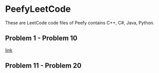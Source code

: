 # PeefyLeetCode

These are LeetCode code files of Peefy contains C++, C#, Java, Python.

## Problem 1 - Problem 10

[link](https://github.com/Peefy/PeefyLeetCode/blob/master/README1_10.md)

## Problem 11 -  Problem 20


